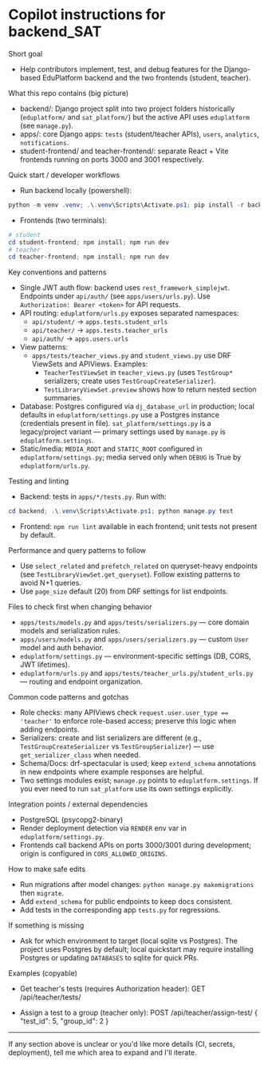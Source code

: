 # Copilot instructions for backend_SAT

Short goal
- Help contributors implement, test, and debug features for the Django-based EduPlatform backend and the two frontends (student, teacher).

What this repo contains (big picture)
- backend/: Django project split into two project folders historically (`eduplatform/` and `sat_platform/`) but the active API uses `eduplatform` (see `manage.py`).
- apps/: core Django apps: `tests` (student/teacher APIs), `users`, `analytics`, `notifications`.
- student-frontend/ and teacher-frontend/: separate React + Vite frontends running on ports 3000 and 3001 respectively.

Quick start / developer workflows
- Run backend locally (powershell):

```powershell
python -m venv .venv; .\.venv\Scripts\Activate.ps1; pip install -r backend/requirements.txt; cd backend; python manage.py migrate; python manage.py runserver
```

- Frontends (two terminals):

```powershell
# student
cd student-frontend; npm install; npm run dev
# teacher
cd teacher-frontend; npm install; npm run dev
```

Key conventions and patterns
- Single JWT auth flow: backend uses `rest_framework_simplejwt`. Endpoints under `api/auth/` (see `apps/users/urls.py`). Use `Authorization: Bearer <token>` for API requests.
- API routing: `eduplatform/urls.py` exposes separated namespaces:
  - `api/student/` -> `apps.tests.student_urls`
  - `api/teacher/` -> `apps.tests.teacher_urls`
  - `api/auth/` -> `apps.users.urls`
- View patterns:
  - `apps/tests/teacher_views.py` and `student_views.py` use DRF ViewSets and APIViews. Examples:
    - `TeacherTestViewSet` in `teacher_views.py` (uses `TestGroup*` serializers; create uses `TestGroupCreateSerializer`).
    - `TestLibraryViewSet.preview` shows how to return nested section summaries.
- Database: Postgres configured via `dj_database_url` in production; local defaults in `eduplatform/settings.py` use a Postgres instance (credentials present in file). `sat_platform/settings.py` is a legacy/project variant — primary settings used by `manage.py` is `eduplatform.settings`.
- Static/media: `MEDIA_ROOT` and `STATIC_ROOT` configured in `eduplatform/settings.py`; media served only when `DEBUG` is True by `eduplatform/urls.py`.

Testing and linting
- Backend: tests in `apps/*/tests.py`. Run with:

```powershell
cd backend; .\.venv\Scripts\Activate.ps1; python manage.py test
```

- Frontend: `npm run lint` available in each frontend; unit tests not present by default.

Performance and query patterns to follow
- Use `select_related` and `prefetch_related` on queryset-heavy endpoints (see `TestLibraryViewSet.get_queryset`). Follow existing patterns to avoid N+1 queries.
- Use `page_size` default (20) from DRF settings for list endpoints.

Files to check first when changing behavior
- `apps/tests/models.py` and `apps/tests/serializers.py` — core domain models and serialization rules.
- `apps/users/models.py` and `apps/users/serializers.py` — custom `User` model and auth behavior.
- `eduplatform/settings.py` — environment-specific settings (DB, CORS, JWT lifetimes).
- `eduplatform/urls.py` and `apps/tests/teacher_urls.py`/`student_urls.py` — routing and endpoint organization.

Common code patterns and gotchas
- Role checks: many APIViews check `request.user.user_type == 'teacher'` to enforce role-based access; preserve this logic when adding endpoints.
- Serializers: create and list serializers are different (e.g., `TestGroupCreateSerializer` vs `TestGroupSerializer`) — use `get_serializer_class` when needed.
- Schema/Docs: drf-spectacular is used; keep `extend_schema` annotations in new endpoints where example responses are helpful.
- Two settings modules exist; `manage.py` points to `eduplatform.settings`. If you ever need to run `sat_platform` use its own settings explicitly.

Integration points / external dependencies
- PostgreSQL (psycopg2-binary)
- Render deployment detection via `RENDER` env var in `eduplatform/settings.py`.
- Frontends call backend APIs on ports 3000/3001 during development; origin is configured in `CORS_ALLOWED_ORIGINS`.

How to make safe edits
- Run migrations after model changes: `python manage.py makemigrations` then `migrate`.
- Add `extend_schema` for public endpoints to keep docs consistent.
- Add tests in the corresponding app `tests.py` for regressions.

If something is missing
- Ask for which environment to target (local sqlite vs Postgres). The project uses Postgres by default; local quickstart may require installing Postgres or updating `DATABASES` to sqlite for quick PRs.

Examples (copyable)
- Get teacher's tests (requires Authorization header):
  GET /api/teacher/tests/

- Assign a test to a group (teacher only):
  POST /api/teacher/assign-test/  { "test_id": 5, "group_id": 2 }

---

If any section above is unclear or you'd like more details (CI, secrets, deployment), tell me which area to expand and I'll iterate.
